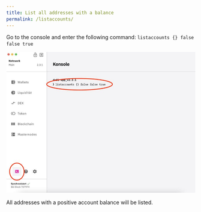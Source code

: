 ```yaml
---
title: List all addresses with a balance
permalink: /listaccounts/
---
```


Go to the console and enter the following command: `listaccounts {} false false true`

![](../media/Photo_2021-03-14_13-24-17.jpg)

All addresses with a positive account balance will be listed.

